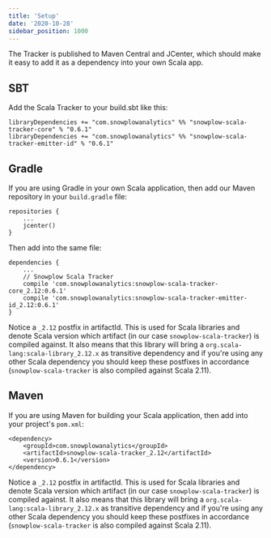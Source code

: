 ```yaml
---
title: 'Setup'
date: '2020-10-28'
sidebar_position: 1000
---
```


The Tracker is published to Maven Central and JCenter, which should make it easy to add it as a dependency into your own Scala app.

## SBT

Add the Scala Tracker to your build.sbt like this:

```
libraryDependencies += "com.snowplowanalytics" %% "snowplow-scala-tracker-core" % "0.6.1"
libraryDependencies += "com.snowplowanalytics" %% "snowplow-scala-tracker-emitter-id" % "0.6.1"
```

## Gradle

If you are using Gradle in your own Scala application, then add our Maven repository in your `build.gradle` file:

```
repositories {
    ...
    jcenter()
}
```

Then add into the same file:

```
dependencies {
    ...
    // Snowplow Scala Tracker
    compile 'com.snowplowanalytics:snowplow-scala-tracker-core_2.12:0.6.1'
    compile 'com.snowplowanalytics:snowplow-scala-tracker-emitter-id_2.12:0.6.1'
}
```

Notice a `_2.12` postfix in artifactId. This is used for Scala libraries and denote Scala version which artifact (in our case `snowplow-scala-tracker`) is compiled against. It also means that this library will bring a `org.scala-lang:scala-library_2.12.x` as transitive dependency and if you're using any other Scala dependency you should keep these postfixes in accordance (`snowplow-scala-tracker` is also compiled against Scala 2.11).

## Maven

If you are using Maven for building your Scala application, then add into your project's `pom.xml`:

```
<dependency>
    <groupId>com.snowplowanalytics</groupId>
    <artifactId>snowplow-scala-tracker_2.12</artifactId>
    <version>0.6.1</version>
</dependency>
```

Notice a `_2.12` postfix in artifactId. This is used for Scala libraries and denote Scala version which artifact (in our case `snowplow-scala-tracker`) is compiled against. It also means that this library will bring a `org.scala-lang:scala-library_2.12.x` as transitive dependency and if you're using any other Scala dependency you should keep these postfixes in accordance (`snowplow-scala-tracker` is also compiled against Scala 2.11).
